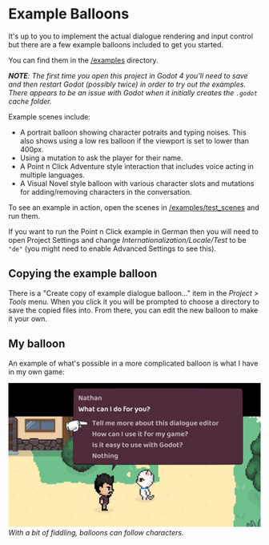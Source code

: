 # Example Balloons

It's up to you to implement the actual dialogue rendering and input control but there are a few example balloons included to get you started.

You can find them in the [/examples](../examples) directory.

_**NOTE**: The first time you open this project in Godot 4 you'll need to save and then restart Godot (possibly twice) in order to try out the examples. There appears to be an issue with Godot when it initially creates the `.godot` cache folder._

Example scenes include:

- A portrait balloon showing character potraits and typing noises. This also shows using a low res balloon if the viewport is set to lower than 400px.
- Using a mutation to ask the player for their name.
- A Point n Click Adventure style interaction that includes voice acting in multiple languages.
- A Visual Novel style balloon with various character slots and mutations for adding/removing characters in the conversation.

To see an example in action, open the scenes in [/examples/test_scenes](../examples/test_scenes/) and run them.

If you want to run the Point n Click example in German then you will need to open Project Settings and change _Internationalization/Locale/Test_ to be `"de"` (you might need to enable Advanced Settings to see this).

## Copying the example balloon

There is a "Create copy of example dialogue balloon..." item in the _Project > Tools_ menu. When you click it you will be prompted to choose a directory to save the copied files into. From there, you can edit the new balloon to make it your own.

## My balloon

An example of what's possible in a more complicated balloon is what I have in my own game:

![My own balloon](real-example.jpg)  
_With a bit of fiddling, balloons can follow characters._
